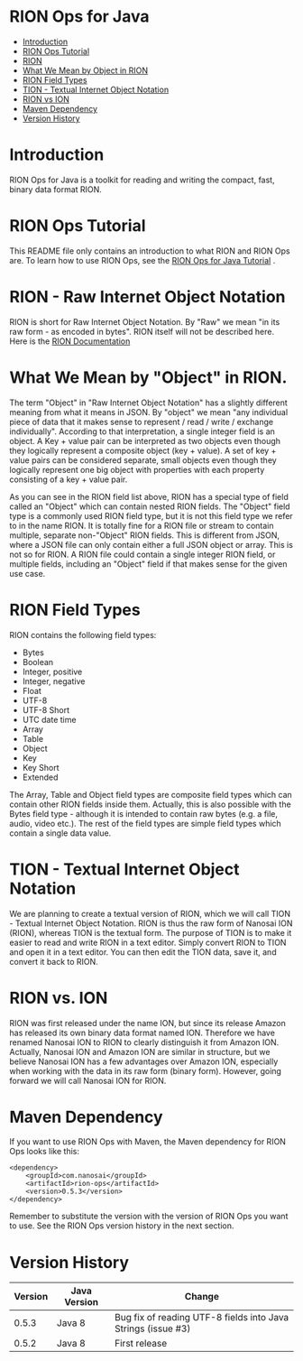 # RION Ops for Java

 - [Introduction](#introduction)
 - [RION Ops Tutorial](#rion-ops-tutorial)
 - [RION](#rion)
 - [What We Mean by Object in RION](#what-we-mean-by-object-in-rion)
 - [RION Field Types](#rion-field-types)
 - [TION - Textual Internet Object Notation](#tion)
 - [RION vs ION](#rion-vs-ion)
 - [Maven Dependency](#maven-dependency)
 - [Version History](#version-history)



<a name="introduction"></a>

# Introduction
RION Ops for Java is a toolkit for reading and writing the compact, fast, binary data format RION.



<a name="rion-ops-tutorial">

# RION Ops Tutorial

This README file only contains an introduction to what RION and RION Ops are. To learn how to use RION Ops,
see the [RION Ops for Java Tutorial](http://tutorials.jenkov.com/rion-ops-java/index.html) .



<a name="rion"></a>

# RION - Raw Internet Object Notation
RION is short for Raw Internet Object Notation. By "Raw" we mean "in its raw form - as encoded in bytes".
RION itself will not be described here.
Here is the [RION Documentation](http://tutorials.jenkov.com/rion/index.html)



<a name="what-we-mean-by-object-in-rion"></a>

# What We Mean by "Object" in RION.
The term "Object" in "Raw Internet Object Notation" has a slightly different meaning from what it means in JSON.
By "object" we mean "any individual piece of data that it makes sense to represent / read / write / exchange individually".
According to that interpretation, a single integer field is an object. A Key + value pair can be interpreted as two objects
even though they logically represent a composite object (key + value). A set of key + value pairs can be considered
separate, small objects even though they logically represent one big object with properties with each property consisting
of a key + value pair.

As you can see in the RION field list above, RION has a special type of field called an "Object" which can contain
nested RION fields. The "Object" field type is a commonly used RION field type, but it is not this field type we
refer to in the name RION. It is totally fine for a RION file or stream to contain multiple, separate non-"Object"
RION fields. This is different from JSON, where a JSON file can only contain either a full JSON object or array.
This is not so for RION. A RION file could contain a single integer RION field, or multiple fields, including an
"Object" field if that makes sense for the given use case.


<a name="rion-field-types"></a>

# RION Field Types
RION contains the following field types:

 - Bytes
 - Boolean
 - Integer, positive
 - Integer, negative
 - Float
 - UTF-8
 - UTF-8 Short
 - UTC date time
 - Array
 - Table
 - Object
 - Key
 - Key Short
 - Extended

The Array, Table and Object field types are composite field types which can contain other RION fields inside them.
Actually, this is also possible with the Bytes field type - although it is intended to contain raw bytes (e.g. a file, audio, video etc.).
The rest of the field types are simple field types which contain a single data value.





<a name="tion"></a>

# TION - Textual Internet Object Notation
We are planning to create a textual version of RION, which we will call TION - Textual Internet Object Notation.
RION is thus the raw form of Nanosai ION (RION), whereas TION is the textual form. The purpose of TION is to
make it easier to read and write RION in a text editor. Simply convert RION to TION and open it in a text editor.
You can then edit the TION data, save it, and convert it back to RION.


<a name="rion-vs-ion"></a>

# RION vs. ION
RION was first released under the name ION, but since its release Amazon has released its own binary data format
named ION. Therefore we have renamed Nanosai ION to RION to clearly distinguish it from Amazon ION. Actually,
Nanosai ION and Amazon ION are similar in structure, but we believe Nanosai ION has a few advantages over Amazon ION,
especially when working with the data in its raw form (binary form). However, going forward we will call Nanosai ION
for RION.



<a name="maven-dependency"></a>

# Maven Dependency

If you want to use RION Ops with Maven, the Maven dependency for RION Ops looks like this:

    <dependency>
        <groupId>com.nanosai</groupId>
        <artifactId>rion-ops</artifactId>
        <version>0.5.3</version>
    </dependency>

Remember to substitute the version with the version of RION Ops you want to use. See the RION Ops version history in
the next section.


<a name="version-history"></a>

# Version History

| Version | Java Version | Change |
|---------|--------------|--------|
| 0.5.3   | Java 8       | Bug fix of reading UTF-8 fields into Java Strings (issue #3) |
| 0.5.2   | Java 8       | First release |

